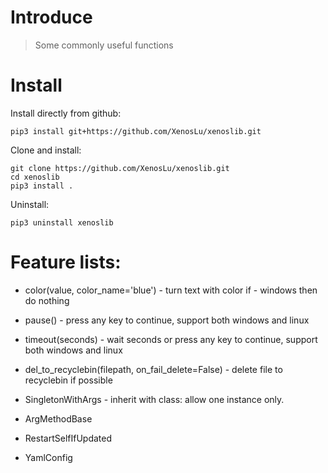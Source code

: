 # Introduce
> Some commonly useful functions

# Install
Install directly from github:

    pip3 install git+https://github.com/XenosLu/xenoslib.git

Clone and install:

    git clone https://github.com/XenosLu/xenoslib.git
    cd xenoslib
    pip3 install .

Uninstall:

    pip3 uninstall xenoslib

# Feature lists:

- color(value, color_name='blue') - turn text with color if - windows then do nothing
- pause() - press any key to continue, support both windows and linux
- timeout(seconds) - wait seconds or press any key to continue, support both windows and linux

- del_to_recyclebin(filepath, on_fail_delete=False) - delete file to recyclebin if possible

- SingletonWithArgs  - inherit with class: allow one instance only.
- ArgMethodBase
- RestartSelfIfUpdated
- YamlConfig